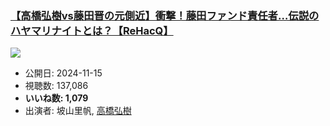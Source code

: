 ### [【高橋弘樹vs藤田晋の元側近】衝撃！藤田ファンド責任者…伝説のハヤマリナイトとは？【ReHacQ】](https://www.youtube.com/watch?v=JFojyNG3pcQ)
[![](https://img.youtube.com/vi/JFojyNG3pcQ/sddefault.jpg)](https://www.youtube.com/watch?v=JFojyNG3pcQ)
-   公開日: 2024-11-15
-   視聴数: 137,086
-   **いいね数: 1,079**
-   出演者: 坡山里帆, [高橋弘樹](/rehacq_fan/people/高橋弘樹 "wikilink")
